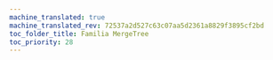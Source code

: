 ```yaml
---
machine_translated: true
machine_translated_rev: 72537a2d527c63c07aa5d2361a8829f3895cf2bd
toc_folder_title: Familia MergeTree
toc_priority: 28
---
```



